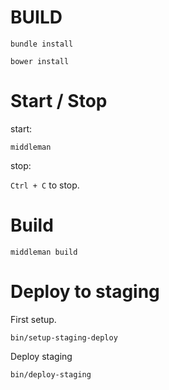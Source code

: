 BUILD
====

```
bundle install
```

```
bower install
```

Start / Stop
=====

start:

```
middleman
```

stop:

`Ctrl + C` to stop.

Build
======

```
middleman build
```

Deploy to staging
=========

First setup.

```
bin/setup-staging-deploy
```

Deploy staging

```
bin/deploy-staging
```
